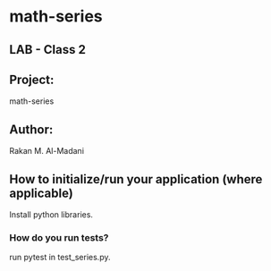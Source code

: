 # math-series

## LAB - Class 2
## Project: 
math-series
## Author: 
Rakan M. Al-Madani

## How to initialize/run your application (where applicable)
Install python libraries.

### How do you run tests?
run pytest in test_series.py.

